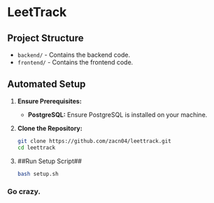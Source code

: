# LeetTrack

## Project Structure

- `backend/` - Contains the backend code.
- `frontend/` - Contains the frontend code.


## Automated Setup

1. **Ensure Prerequisites:**
   - **PostgreSQL:** Ensure PostgreSQL is installed on your machine. 

2. **Clone the Repository:**
   ```bash
   git clone https://github.com/zacn04/leettrack.git
   cd leettrack
   ```
3. ##Run Setup Script##
   ```bash
   bash setup.sh
   ```


### Go crazy. 
